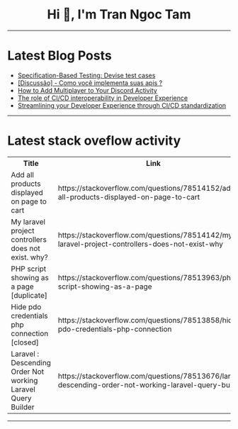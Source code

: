 <h1 align="center">Hi 👋, I'm Tran Ngoc Tam</h1>

---

# Latest Blog Posts 
<!-- BLOG-POST-LIST:START -->
- [Specification-Based Testing: Devise test cases](https://dev.to/tiuwill/specification-based-testing-devise-test-cases-2lcp)
- [[Discussão] - Como você implementa suas apis ?](https://dev.to/devxbr/discussao-como-voce-implementa-suas-apis--2cml)
- [How to Add Multiplayer to Your Discord Activity](https://dev.to/waveplay/how-to-add-multiplayer-to-your-discord-activity-lo1)
- [The role of CI/CD interoperability in Developer Experience](https://dev.to/jerdog/the-role-of-cicd-interoperability-in-developer-experience-26dl)
- [Streamlining your Developer Experience through CI/CD standardization](https://dev.to/jerdog/streamlining-your-developer-experience-through-cicd-standardization-54ab)
<!-- BLOG-POST-LIST:END -->

---

# Latest stack oveflow activity
<table>
  <tr><th>Title</th><th>Link</th></tr>
  <!-- STACKOVERFLOW:START --><tr><td>Add all products displayed on page to cart</td><td>https://stackoverflow.com/questions/78514152/add-all-products-displayed-on-page-to-cart</td></tr><tr><td>My laravel project controllers does not exist. why?</td><td>https://stackoverflow.com/questions/78514142/my-laravel-project-controllers-does-not-exist-why</td></tr><tr><td>PHP script showing as a page [duplicate]</td><td>https://stackoverflow.com/questions/78513963/php-script-showing-as-a-page</td></tr><tr><td>Hide pdo credentials php connection [closed]</td><td>https://stackoverflow.com/questions/78513858/hide-pdo-credentials-php-connection</td></tr><tr><td>Laravel : Descending Order Not working Laravel Query Builder</td><td>https://stackoverflow.com/questions/78513676/laravel-descending-order-not-working-laravel-query-builder</td></tr><!-- STACKOVERFLOW:END -->
</table>

---


